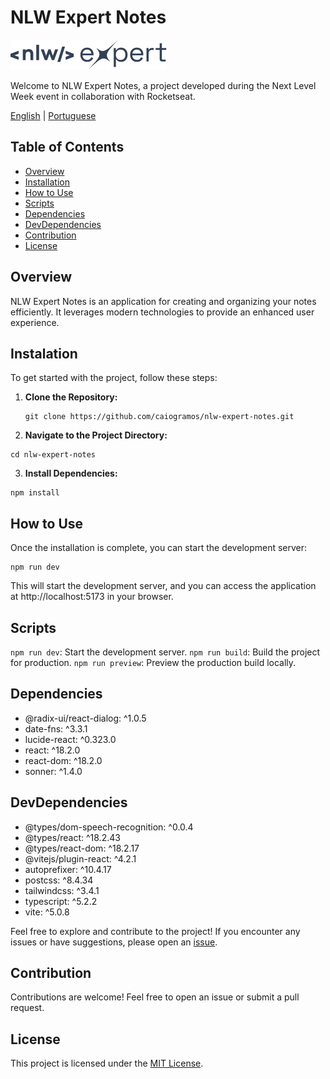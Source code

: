 # NLW Expert Notes

![NLW Expert Notes Logo](./src/assets/logo-nlw-expert.svg)

Welcome to NLW Expert Notes, a project developed during the Next Level Week event in collaboration with Rocketseat.

[English](README.md) | [Portuguese](README-ptbr.md)

## Table of Contents
- [Overview](#overview)
- [Installation](#installation)
- [How to Use](#how-to-use)
- [Scripts](#scripts)
- [Dependencies](#dependencies)
- [DevDependencies](#devdependencies)
- [Contribution](#contribution)
- [License](#license)

## Overview

NLW Expert Notes is an application for creating and organizing your notes efficiently. It leverages modern technologies to provide an enhanced user experience.

## Instalation

To get started with the project, follow these steps:

1. **Clone the Repository:**
   ```
   git clone https://github.com/caiogramos/nlw-expert-notes.git
   ```

2. **Navigate to the Project Directory:**
  ```
  cd nlw-expert-notes
  ```

3. **Install Dependencies:**
  ```
  npm install
  ```

## How to Use

Once the installation is complete, you can start the development server:
  ```
  npm run dev
  ```

This will start the development server, and you can access the application at http://localhost:5173 in your browser.

## Scripts
`npm run dev`: Start the development server.
`npm run build`: Build the project for production.
`npm run preview`: Preview the production build locally.

## Dependencies
- @radix-ui/react-dialog: ^1.0.5
- date-fns: ^3.3.1
- lucide-react: ^0.323.0
- react: ^18.2.0
- react-dom: ^18.2.0
- sonner: ^1.4.0

## DevDependencies
- @types/dom-speech-recognition: ^0.0.4
- @types/react: ^18.2.43
- @types/react-dom: ^18.2.17
- @vitejs/plugin-react: ^4.2.1
- autoprefixer: ^10.4.17
- postcss: ^8.4.34
- tailwindcss: ^3.4.1
- typescript: ^5.2.2
- vite: ^5.0.8

Feel free to explore and contribute to the project! If you encounter any issues or have suggestions, please open an [issue](https://github.com/caiogramos/nlw-expert-notes/issues).

## Contribution
Contributions are welcome! Feel free to open an issue or submit a pull request.

## License
This project is licensed under the [MIT License](LICENSE).
